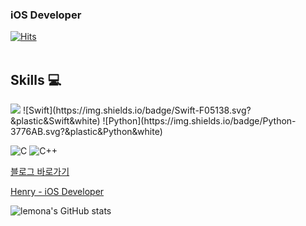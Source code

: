 ### iOS Developer
[![Hits](https://hits.seeyoufarm.com/api/count/incr/badge.svg?url=https%3A%2F%2Fgithub.com%2Flemona-97&count_bg=%232FFF00&title_bg=%23000000&icon=&icon_color=%230034FF&title=hits&edge_flat=false)](https://hits.seeyoufarm.com)
<br></br>
## Skills 💻
<img src="https://img.shields.io/badge/Swift-F05138?style=for-the-badge&logo=Swift&logoColor=white">
![Swift](https://img.shields.io/badge/Swift-F05138.svg?&plastic&Swift&white)
![Python](https://img.shields.io/badge/Python-3776AB.svg?&plastic&Python&white)

![C](https://img.shields.io/badge/C-A8B9CC.svg?&plastic&C&white)
![C++](https://img.shields.io/badge/C++-00599C.svg?&plastic&C++&white)

[블로그 바로가기](https://blog.naver.com/wcbe9745)

[Henry - iOS Developer](https://lemona-97.notion.site/iOS-Developer-5d5745226a0246a2a0ebb3d2e1e3e6db)

![lemona's GitHub stats](https://github-readme-stats.vercel.app/api?username=lemona-97&show_icons=true&theme=synthwave)
